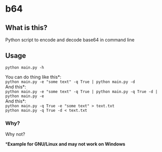 # b64

## What is this?
Python script to encode and decode base64 in command line

## Usage
```
python main.py -h
```
You can do thing like this*:<br>
```python main.py -e "some text" -q True | python main.py -d```<br>
And this*:<br>
```python main.py -e "some text" -q True | python main.py -q True -d | python main.py -e```<br>
And this*:<br>
```python main.py -q True -e "some text" > text.txt```<br>
```python main.py -q True -d < text.txt```

### Why?
Why not?

*__Example for GNU/Linux and may not work on Windows__
